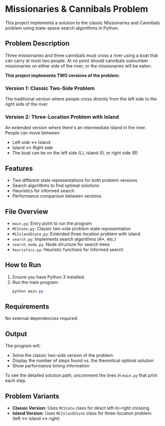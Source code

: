 # Missionaries & Cannibals Problem

This project implements a solution to the classic Missionaries and Cannibals problem using state-space search algorithms in Python.

## Problem Description
Three missionaries and three cannibals must cross a river using a boat that can carry at most two people. At no point should cannibals outnumber missionaries on either side of the river, or the missionaries will be eaten.

**This project implements TWO versions of the problem:**

### Version 1: Classic Two-Side Problem
The traditional version where people cross directly from the left side to the right side of the river.

### Version 2: Three-Location Problem with Island
An extended version where there's an intermediate island in the river. People can move between:
- Left side ↔ Island
- Island ↔ Right side
- The boat can be on the left side (L), island (I), or right side (R)

## Features
- Two different state representations for both problem versions
- Search algorithms to find optimal solutions
- Heuristics for informed search
- Performance comparison between versions

## File Overview
- `main.py`: Entry point to run the program
- `MCState.py`: Classic two-side problem state representation
- `MCIslandState.py`: Extended three-location problem with island
- `search.py`: Implements search algorithms (A*, etc.)
- `search_node.py`: Node structure for search trees
- `heuristics.py`: Heuristic functions for informed search

## How to Run
1. Ensure you have Python 3 installed.
2. Run the main program:
   ```powershell
   python main.py
   ```

## Requirements
No external dependencies required.

## Output
The program will:
- Solve the classic two-side version of the problem
- Display the number of steps found vs. the theoretical optimal solution
- Show performance timing information

To see the detailed solution path, uncomment the lines in `main.py` that print each step.

## Problem Variants
- **Classic Version**: Uses `MCState` class for direct left-to-right crossing
- **Island Version**: Uses `MCIslandState` class for three-location problem (left ↔ island ↔ right)
